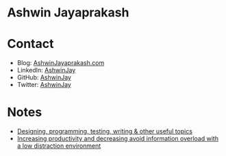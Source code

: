 # Ashwin Jayaprakash

# Contact

* Blog:     [AshwinJayaprakash.com](http://ashwinjayaprakash.com/) 
* LinkedIn: [AshwinJay](https://www.linkedin.com/in/ashwinjay/) 
* GitHub:   [AshwinJay](https://github.com/AshwinJay)
* Twitter:  [AshwinJay](https://twitter.com/ashwinjay)

# Notes

* [Designing, programming, testing, writing & other useful topics](notes-design.md)
* [Increasing productivity and decreasing avoid information overload with a low distraction environment](notes-productivity.md)
